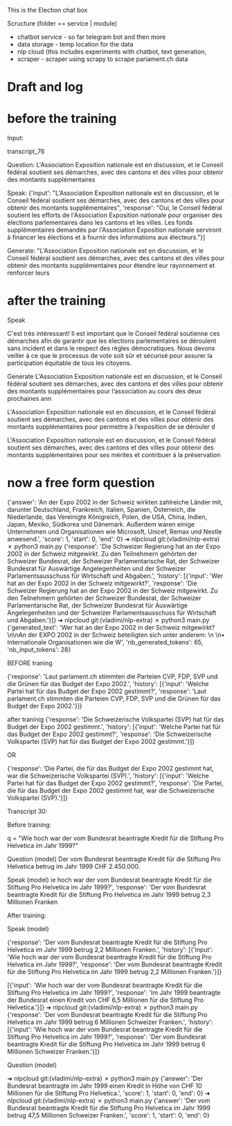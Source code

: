 
This is the Election chat box

Scructure (folder == service | module)

- chatbot service - so far telegram bot and then more
- data storage - temp location for the data
- nlp cloud (this includes experiments with chatbot, text generation, 
- scraper - scraper using scrapy to scrape pariament.ch data



# Draft and log


# before the training

Input:

transcript_76


Question:
L'Association Exposition nationale est en discussion, et le Conseil fédéral soutient ses démarches, avec des cantons et des villes pour obtenir des montants supplémentaires

Speak:
{'input': "L'Association Exposition nationale est en discussion, et le Conseil fédéral soutient ses démarches, avec des cantons et des villes pour obtenir des montants supplémentaires", 'response': "Oui, le Conseil fédéral soutient les efforts de l'Association Exposition nationale pour organiser des élections parlementaires dans les cantons et les villes. Les fonds supplémentaires demandés par l'Association Exposition nationale serviront à financer les élections et à fournir des informations aux électeurs."}]

Generate:
"L'Association Exposition nationale est en discussion, et le Conseil fédéral soutient ses démarches, avec des cantons et des villes pour obtenir des montants supplémentaires pour étendre leur rayonnement et renforcer leurs


# after the training

Speak

C'est très intéressant! Il est important que le Conseil fédéral soutienne ces démarches afin de garantir que les élections parlementaires se déroulent sans incident et dans le respect des règles démocratiques. Nous devons veiller à ce que le processus de vote soit sûr et sécurisé pour assurer la participation équitable de tous les citoyens.


Generate
L'Association Exposition nationale est en discussion, et le Conseil fédéral soutient ses démarches, avec des cantons et des villes pour obtenir des montants supplémentaires pour l’association au cours des deux prochaines ann

L'Association Exposition nationale est en discussion, et le Conseil fédéral soutient ses démarches, avec des cantons et des villes pour obtenir des montants supplémentaires pour permettre à l’exposition de se dérouler d


L'Association Exposition nationale est en discussion, et le Conseil fédéral soutient ses démarches, avec des cantons et des villes pour obtenir des montants supplémentaires pour ses mérites et contribuer à la préservation




# now a free form question

{'answer': 'An der Expo 2002 in der Schweiz wirkten zahlreiche Länder mit, darunter Deutschland, Frankreich, Italien, Spanien, Österreich, die Niederlande, das Vereinigte Königreich, Polen, die USA, China, Indien, Japan, Mexiko, Südkorea und Dänemark. Außerdem waren einige Unternehmen und Organisationen wie Microsoft, Unicef, Remax und Nestle anwesend.', 'score': 1, 'start': 0, 'end': 0}
➜  nlpcloud git:(vladimi/nlp-extra) ✗ python3 main.py
{'response': 'Die Schweizer Regierung hat an der Expo 2002 in der Schweiz mitgewirkt. Zu den Teilnehmern gehörten der Schweizer Bundesrat, der Schweizer Parlamentarische Rat, der Schweizer Bundesrat für Auswärtige Angelegenheiten und der Schweizer Parlamentsausschuss für Wirtschaft und Abgaben.', 'history': [{'input': 'Wer hat an der Expo 2002 in der Schweiz mitgewirkt?', 'response': 'Die Schweizer Regierung hat an der Expo 2002 in der Schweiz mitgewirkt. Zu den Teilnehmern gehörten der Schweizer Bundesrat, der Schweizer Parlamentarische Rat, der Schweizer Bundesrat für Auswärtige Angelegenheiten und der Schweizer Parlamentsausschuss für Wirtschaft und Abgaben.'}]}
➜  nlpcloud git:(vladimi/nlp-extra) ✗ python3 main.py
{'generated_text': 'Wer hat an der Expo 2002 in der Schweiz mitgewirkt?\n\nAn der EXPO 2002 in der Schweiz beteiligten sich unter anderem: \n \n• Internationale Organisationen wie die W', 'nb_generated_tokens': 65, 'nb_input_tokens': 28}



BEFORE traning

{'response': 'Laut parlament.ch stimmten die Parteien CVP, FDP, SVP und die Grünen für das Budget der Expo 2002.', 'history': [{'input': 'Welche Partei hat für das Budget der Expo 2002 gestimmt?', 'response': 'Laut parlament.ch stimmten die Parteien CVP, FDP, SVP und die Grünen für das Budget der Expo 2002.'}]}

after traninig
{'response': 'Die Schweizerische Volkspartei (SVP) hat für das Budget der Expo 2002 gestimmt.', 'history': [{'input': 'Welche Partei hat für das Budget der Expo 2002 gestimmt?', 'response': 'Die Schweizerische Volkspartei (SVP) hat für das Budget der Expo 2002 gestimmt.'}]}

OR

{'response': 'Die Partei, die für das Budget der Expo 2002 gestimmt hat, war die Schweizerische Volkspartei (SVP).', 'history': [{'input': 'Welche Partei hat für das Budget der Expo 2002 gestimmt?', 'response': 'Die Partei, die für das Budget der Expo 2002 gestimmt hat, war die Schweizerische Volkspartei (SVP).'}]}


Transcript 30:




Before training:

q = "Wie hoch war der vom Bundesrat beantragte Kredit für die Stiftung Pro Helvetica im Jahr 1999?"


Question (model)
Der vom Bundesrat beantragte Kredit für die Stiftung Pro Helvetica betrug im Jahr 1999 CHF 2.450.000.

Speak (model)
ie hoch war der vom Bundesrat beantragte Kredit für die Stiftung Pro Helvetica im Jahr 1999?', 'response': 'Der vom Bundesrat beantragte Kredit für die Stiftung Pro Helvetica im Jahr 1999 betrug 2,3 Millionen Franken


After training:

Speak (model)

{'response': 'Der vom Bundesrat beantragte Kredit für die Stiftung Pro Helvetica im Jahr 1999 betrug 2,2 Millionen Franken.', 'history': [{'input': 'Wie hoch war der vom Bundesrat beantragte Kredit für die Stiftung Pro Helvetica im Jahr 1999?', 'response': 'Der vom Bundesrat beantragte Kredit für die Stiftung Pro Helvetica im Jahr 1999 betrug 2,2 Millionen Franken.'}]}

[{'input': 'Wie hoch war der vom Bundesrat beantragte Kredit für die Stiftung Pro Helvetica im Jahr 1999?', 'response': 'Im Jahr 1999 beantragte der Bundesrat einen Kredit von CHF 6,5 Millionen für die Stiftung Pro Helvetica.'}]}
➜  nlpcloud git:(vladimi/nlp-extra) ✗ python3 main.py
{'response': 'Der vom Bundesrat beantragte Kredit für die Stiftung Pro Helvetica im Jahr 1999 betrug 6 Millionen Schweizer Franken.', 'history': [{'input': 'Wie hoch war der vom Bundesrat beantragte Kredit für die Stiftung Pro Helvetica im Jahr 1999?', 'response': 'Der vom Bundesrat beantragte Kredit für die Stiftung Pro Helvetica im Jahr 1999 betrug 6 Millionen Schweizer Franken.'}]}

Question (model)

➜  nlpcloud git:(vladimi/nlp-extra) ✗ python3 main.py
{'answer': 'Der Bundesrat beantragte im Jahr 1999 einen Kredit in Höhe von CHF 10 Millionen für die Stiftung Pro Helvetica.', 'score': 1, 'start': 0, 'end': 0}
➜  nlpcloud git:(vladimi/nlp-extra) ✗ python3 main.py
{'answer': 'Der vom Bundesrat beantragte Kredit für die Stiftung Pro Helvetica im Jahr 1999 betrug 47,5 Millionen Schweizer Franken.', 'score': 1, 'start': 0, 'end': 0}


